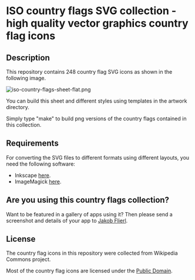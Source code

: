 # ISO country flags SVG collection - high quality vector graphics country flag icons

## Description
This repository contains 248 country flag SVG icons as shown in the following image.

![iso-country-flags-sheet-flat.png](https://raw.github.com/koppi/iso-country-flags-svg-collection/master/iso-country-flags-sheet-flat.png "ISO country flags svg collection")

You can build this sheet and different styles using templates in the artwork directory.

Simply type "make" to build png versions of the country flags contained in this collection.
 
## Requirements
For converting the SVG files to different formats using different layouts, you need the following software:

* Inkscape [here](http://www.inkscape.org/).
* ImageMagick [here](http://www.imagemagick.org/).

## Are you using this country flags collection?

Want to be featured in a gallery of apps using it? Then please send a screenshot and details of your app to [Jakob Flierl](https://github.com/koppi).

## License

The country flag icons in this repository were collected from Wikipedia Commons project.

Most of the country flag icons are licensed under the [Public Domain](http://en.wikipedia.org/wiki/Public_domain).

